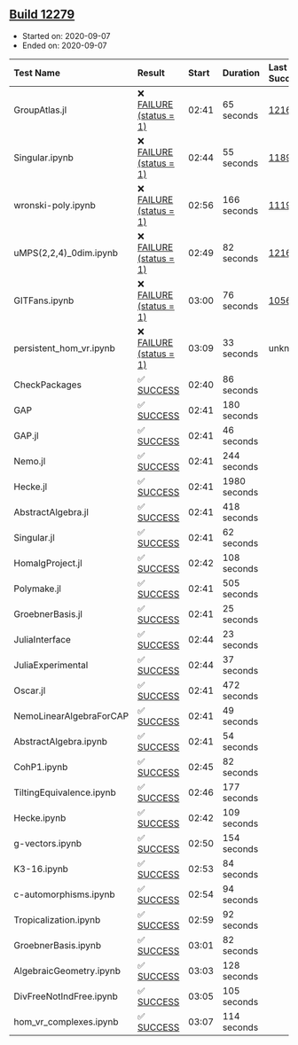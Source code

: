 ## [Build 12279](https://oscarci.mathematik.uni-kl.de/job/oscar/12279/)

* Started on: 2020-09-07
* Ended on: 2020-09-07

| Test Name    | Result | Start | Duration | Last Success | First Failure |
|:-------------|:-------|:------|:---------|:-------------|:--------------|
| GroupAtlas.jl | ❌ [FAILURE (status = 1)](https://oscarci.mathematik.uni-kl.de/job/oscar/12279/artifact/logs/build-12279/GroupAtlas.jl.log) | 02:41 | 65 seconds | [12167](https://oscarci.mathematik.uni-kl.de/job/oscar/12167/) | [12168](https://oscarci.mathematik.uni-kl.de/job/oscar/12168/) |
| Singular.ipynb | ❌ [FAILURE (status = 1)](https://oscarci.mathematik.uni-kl.de/job/oscar/12279/artifact/logs/build-12279/Singular.ipynb.log) | 02:44 | 55 seconds | [11893](https://oscarci.mathematik.uni-kl.de/job/oscar/11893/) | [11894](https://oscarci.mathematik.uni-kl.de/job/oscar/11894/) |
| wronski-poly.ipynb | ❌ [FAILURE (status = 1)](https://oscarci.mathematik.uni-kl.de/job/oscar/12279/artifact/logs/build-12279/wronski-poly.ipynb.log) | 02:56 | 166 seconds | [11192](https://oscarci.mathematik.uni-kl.de/job/oscar/11192/) | [11193](https://oscarci.mathematik.uni-kl.de/job/oscar/11193/) |
| uMPS(2,2,4)_0dim.ipynb | ❌ [FAILURE (status = 1)](https://oscarci.mathematik.uni-kl.de/job/oscar/12279/artifact/logs/build-12279/uMPS-2-2-4-_0dim.ipynb.log) | 02:49 | 82 seconds | [12167](https://oscarci.mathematik.uni-kl.de/job/oscar/12167/) | [12168](https://oscarci.mathematik.uni-kl.de/job/oscar/12168/) |
| GITFans.ipynb | ❌ [FAILURE (status = 1)](https://oscarci.mathematik.uni-kl.de/job/oscar/12279/artifact/logs/build-12279/GITFans.ipynb.log) | 03:00 | 76 seconds | [10566](https://oscarci.mathematik.uni-kl.de/job/oscar/10566/) | [10567](https://oscarci.mathematik.uni-kl.de/job/oscar/10567/) |
| persistent_hom_vr.ipynb | ❌ [FAILURE (status = 1)](https://oscarci.mathematik.uni-kl.de/job/oscar/12279/artifact/logs/build-12279/persistent_hom_vr.ipynb.log) | 03:09 | 33 seconds | unknown | unknown |
| CheckPackages | ✅ [SUCCESS](https://oscarci.mathematik.uni-kl.de/job/oscar/12279/artifact/logs/build-12279/CheckPackages.log) | 02:40 | 86 seconds |  |  |
| GAP | ✅ [SUCCESS](https://oscarci.mathematik.uni-kl.de/job/oscar/12279/artifact/logs/build-12279/GAP.log) | 02:41 | 180 seconds |  |  |
| GAP.jl | ✅ [SUCCESS](https://oscarci.mathematik.uni-kl.de/job/oscar/12279/artifact/logs/build-12279/GAP.jl.log) | 02:41 | 46 seconds |  |  |
| Nemo.jl | ✅ [SUCCESS](https://oscarci.mathematik.uni-kl.de/job/oscar/12279/artifact/logs/build-12279/Nemo.jl.log) | 02:41 | 244 seconds |  |  |
| Hecke.jl | ✅ [SUCCESS](https://oscarci.mathematik.uni-kl.de/job/oscar/12279/artifact/logs/build-12279/Hecke.jl.log) | 02:41 | 1980 seconds |  |  |
| AbstractAlgebra.jl | ✅ [SUCCESS](https://oscarci.mathematik.uni-kl.de/job/oscar/12279/artifact/logs/build-12279/AbstractAlgebra.jl.log) | 02:41 | 418 seconds |  |  |
| Singular.jl | ✅ [SUCCESS](https://oscarci.mathematik.uni-kl.de/job/oscar/12279/artifact/logs/build-12279/Singular.jl.log) | 02:41 | 62 seconds |  |  |
| HomalgProject.jl | ✅ [SUCCESS](https://oscarci.mathematik.uni-kl.de/job/oscar/12279/artifact/logs/build-12279/HomalgProject.jl.log) | 02:42 | 108 seconds |  |  |
| Polymake.jl | ✅ [SUCCESS](https://oscarci.mathematik.uni-kl.de/job/oscar/12279/artifact/logs/build-12279/Polymake.jl.log) | 02:41 | 505 seconds |  |  |
| GroebnerBasis.jl | ✅ [SUCCESS](https://oscarci.mathematik.uni-kl.de/job/oscar/12279/artifact/logs/build-12279/GroebnerBasis.jl.log) | 02:41 | 25 seconds |  |  |
| JuliaInterface | ✅ [SUCCESS](https://oscarci.mathematik.uni-kl.de/job/oscar/12279/artifact/logs/build-12279/JuliaInterface.log) | 02:44 | 23 seconds |  |  |
| JuliaExperimental | ✅ [SUCCESS](https://oscarci.mathematik.uni-kl.de/job/oscar/12279/artifact/logs/build-12279/JuliaExperimental.log) | 02:44 | 37 seconds |  |  |
| Oscar.jl | ✅ [SUCCESS](https://oscarci.mathematik.uni-kl.de/job/oscar/12279/artifact/logs/build-12279/Oscar.jl.log) | 02:41 | 472 seconds |  |  |
| NemoLinearAlgebraForCAP | ✅ [SUCCESS](https://oscarci.mathematik.uni-kl.de/job/oscar/12279/artifact/logs/build-12279/NemoLinearAlgebraForCAP.log) | 02:41 | 49 seconds |  |  |
| AbstractAlgebra.ipynb | ✅ [SUCCESS](https://oscarci.mathematik.uni-kl.de/job/oscar/12279/artifact/logs/build-12279/AbstractAlgebra.ipynb.log) | 02:41 | 54 seconds |  |  |
| CohP1.ipynb | ✅ [SUCCESS](https://oscarci.mathematik.uni-kl.de/job/oscar/12279/artifact/logs/build-12279/CohP1.ipynb.log) | 02:45 | 82 seconds |  |  |
| TiltingEquivalence.ipynb | ✅ [SUCCESS](https://oscarci.mathematik.uni-kl.de/job/oscar/12279/artifact/logs/build-12279/TiltingEquivalence.ipynb.log) | 02:46 | 177 seconds |  |  |
| Hecke.ipynb | ✅ [SUCCESS](https://oscarci.mathematik.uni-kl.de/job/oscar/12279/artifact/logs/build-12279/Hecke.ipynb.log) | 02:42 | 109 seconds |  |  |
| g-vectors.ipynb | ✅ [SUCCESS](https://oscarci.mathematik.uni-kl.de/job/oscar/12279/artifact/logs/build-12279/g-vectors.ipynb.log) | 02:50 | 154 seconds |  |  |
| K3-16.ipynb | ✅ [SUCCESS](https://oscarci.mathematik.uni-kl.de/job/oscar/12279/artifact/logs/build-12279/K3-16.ipynb.log) | 02:53 | 84 seconds |  |  |
| c-automorphisms.ipynb | ✅ [SUCCESS](https://oscarci.mathematik.uni-kl.de/job/oscar/12279/artifact/logs/build-12279/c-automorphisms.ipynb.log) | 02:54 | 94 seconds |  |  |
| Tropicalization.ipynb | ✅ [SUCCESS](https://oscarci.mathematik.uni-kl.de/job/oscar/12279/artifact/logs/build-12279/Tropicalization.ipynb.log) | 02:59 | 92 seconds |  |  |
| GroebnerBasis.ipynb | ✅ [SUCCESS](https://oscarci.mathematik.uni-kl.de/job/oscar/12279/artifact/logs/build-12279/GroebnerBasis.ipynb.log) | 03:01 | 82 seconds |  |  |
| AlgebraicGeometry.ipynb | ✅ [SUCCESS](https://oscarci.mathematik.uni-kl.de/job/oscar/12279/artifact/logs/build-12279/AlgebraicGeometry.ipynb.log) | 03:03 | 128 seconds |  |  |
| DivFreeNotIndFree.ipynb | ✅ [SUCCESS](https://oscarci.mathematik.uni-kl.de/job/oscar/12279/artifact/logs/build-12279/DivFreeNotIndFree.ipynb.log) | 03:05 | 105 seconds |  |  |
| hom_vr_complexes.ipynb | ✅ [SUCCESS](https://oscarci.mathematik.uni-kl.de/job/oscar/12279/artifact/logs/build-12279/hom_vr_complexes.ipynb.log) | 03:07 | 114 seconds |  |  |

